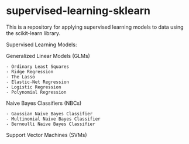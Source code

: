 # supervised-learning-sklearn
This is a repository for applying supervised learning models to data using the scikit-learn library.

Supervised Learning Models:

  Generalized Linear Models (GLMs)
  
    - Ordinary Least Squares
    - Ridge Regression
    - The Lasso
    - Elastic-Net Regression
    - Logistic Regression
    - Polynomial Regression
   
  Naive Bayes Classifiers (NBCs)
  
    - Gaussian Naive Bayes Classifier
    - Multinomial Naive Bayes Classifier
    - Bernoulli Naive Bayes Classifier
     
  Support Vector Machines (SVMs)
